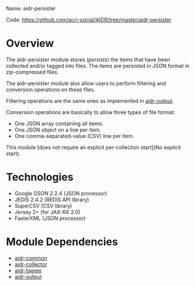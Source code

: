 Name: aidr-persister

Code: https://github.com/qcri-social/AIDR/tree/master/aidr-persister

# Overview

The aidr-persister module stores (_persists_) the items that have been collected and/or tagged into files. The items are persisted in JSON format in zip-compressed files.

The aidr-persister module also allow users to perform filtering and conversion operations on these files.

Filtering operations are the same ones as implemented in [aidr-output](Output).

Conversion operations are basically to allow three types of file format:
* One JSON array containing all items.
* One JSON object on a line per item.
* One comma-separated-value (CSV) line per item.

This module [does not require an explicit per-collection start](No explicit start).

# Technologies

* Google GSON 2.2.4 (JSON processor)
* JEDIS 2.4.2 (REDIS API library)
* SuperCSV (CSV library)
* Jersey 2+ (for JAX-RX 2.0)
* FasterXML (JSON processor)

# Module Dependencies

* [aidr-common](Common)
* [aidr-collector](Collector)
* [aidr-tagger](Tagger)
* [aidr-output](Output)

